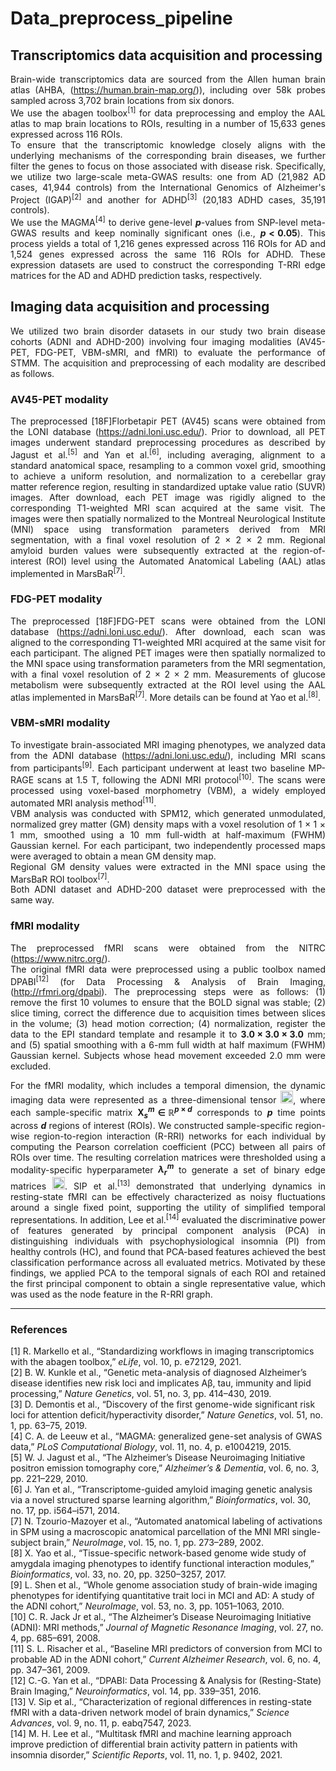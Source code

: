 # Data_preprocess_pipeline

## Transcriptomics data acquisition and processing

<div align="justify">

Brain-wide transcriptomics data are sourced from the Allen human brain atlas (AHBA, (https://human.brain-map.org/)), including over 58k probes sampled across 3,702 brain locations from six donors.  
We use the abagen toolbox<sup>[1]</sup> for data preprocessing and employ the AAL atlas to map brain locations to ROIs, resulting in a number of 15,633 genes expressed across 116 ROIs.  
To ensure that the transcriptomic knowledge closely aligns with the underlying mechanisms of the corresponding brain diseases, we further filter the genes to focus on those associated with disease risk. Specifically, we utilize two large-scale meta-GWAS results: one from AD (21,982 AD cases, 41,944 controls) from the International Genomics of Alzheimer's Project (IGAP)<sup>[2]</sup> and another for ADHD<sup>[3]</sup> (20,183 ADHD cases, 35,191 controls).  
We use the MAGMA<sup>[4]</sup> to derive gene-level **$p$**-values from SNP-level meta-GWAS results and keep nominally significant ones (i.e., **$p<0.05$**). This process yields a total of 1,216 genes expressed across 116 ROIs for AD and 1,524 genes expressed across the same 116 ROIs for ADHD. These expression datasets are used to construct the corresponding T-RRI edge matrices for the AD and ADHD prediction tasks, respectively.

</div>

## Imaging data acquisition and processing

<div align="justify">

We utilized two brain disorder datasets in our study two brain disease cohorts (ADNI and ADHD-200) involving four imaging modalities (AV45-PET, FDG-PET, VBM-sMRI, and fMRI) to evaluate the performance of STMM. The acquisition and preprocessing of each modality are described as follows.

</div>

### AV45-PET modality

<div align="justify">

The preprocessed [18F]Florbetapir PET (AV45) scans were obtained from the LONI database (https://adni.loni.usc.edu/). Prior to download, all PET images underwent standard preprocessing procedures as described by Jagust et al.<sup>[5]</sup> and Yan et al.<sup>[6]</sup>, including averaging, alignment to a standard anatomical space, resampling to a common voxel grid, smoothing to achieve a uniform resolution, and normalization to a cerebellar gray matter reference region, resulting in standardized uptake value ratio (SUVR) images. After download, each PET image was rigidly aligned to the corresponding T1-weighted MRI scan acquired at the same visit. The images were then spatially normalized to the Montreal Neurological Institute (MNI) space using transformation parameters derived from MRI segmentation, with a final voxel resolution of 2 × 2 × 2 mm. Regional amyloid burden values were subsequently extracted at the region-of-interest (ROI) level using the Automated Anatomical Labeling (AAL) atlas implemented in MarsBaR<sup>[7]</sup>.

</div>

### FDG-PET modality

<div align="justify">

The preprocessed [18F]FDG-PET scans were obtained from the LONI database (https://adni.loni.usc.edu/). After download, each scan was aligned to the corresponding T1-weighted MRI acquired at the same visit for each participant. The aligned PET images were then spatially normalized to the MNI space using transformation parameters from the MRI segmentation, with a final voxel resolution of 2 × 2 × 2 mm. Measurements of glucose metabolism were subsequently extracted at the ROI level using the AAL atlas implemented in MarsBaR<sup>[7]</sup>. More details can be found at Yao et al.<sup>[8]</sup>.

</div>

### VBM-sMRI modality

<div align="justify">

To investigate brain-associated MRI imaging phenotypes, we analyzed data from the ADNI database (https://adni.loni.usc.edu/), including MRI scans from participants<sup>[9]</sup>. Each participant underwent at least two baseline MP-RAGE scans at 1.5 T, following the ADNI MRI protocol<sup>[10]</sup>. The scans were processed using voxel-based morphometry (VBM), a widely employed automated MRI analysis method<sup>[11]</sup>.  
VBM analysis was conducted with SPM12, which generated unmodulated, normalized grey matter (GM) density maps with a voxel resolution of 1 × 1 × 1 mm, smoothed using a 10 mm full-width at half-maximum (FWHM) Gaussian kernel. For each participant, two independently processed maps were averaged to obtain a mean GM density map.  
Regional GM density values were extracted in the MNI space using the MarsBaR ROI toolbox<sup>[7]</sup>.  
Both ADNI dataset and ADHD-200 dataset were preprocessed with the same way.

</div>

### fMRI modality

<div align="justify">

The preprocessed fMRI scans were obtained from the NITRC (https://www.nitrc.org/).  
The original fMRI data were preprocessed using a public toolbox named DPABI<sup>[12]</sup> (for Data Processing \& Analysis of Brain Imaging, (http://rfmri.org/dpabi). The preprocessing steps were as follows: (1) remove the first 10 volumes to ensure that the BOLD signal was stable; (2) slice timing, correct the difference due to acquisition times between slices in the volume; (3) head motion correction; (4) normalization, register the data to the EPI standard template and resample it to **$3.0 \times 3.0 \times 3.0$** mm; and (5) spatial smoothing with a 6-mm full width at half maximum (FWHM) Gaussian kernel. Subjects whose head movement exceeded 2.0 mm were excluded.

</div>

<div align="justify">

For the fMRI modality, which includes a temporal dimension, the dynamic imaging data were represented as a three-dimensional tensor <img src="https://latex.codecogs.com/svg.image?\mathbf{D}_{dynamic}^{m}=\{\mathbf{X}_1^m,\cdots,\mathbf{X}_n^m\}\in\mathbb{R}^{n\times{p}\times{d}}" style="height:20px;"/>, where each sample-specific matrix **$\mathbf{X}_s^m \in \mathbb{R}^{p \times d}$** corresponds to **$p$** time points across **$d$** regions of interest (ROIs). We constructed sample-specific region-wise region-to-region interaction (R-RRI) networks for each individual by computing the Pearson correlation coefficient (PCC) between all pairs of ROIs over time. The resulting correlation matrices were thresholded using a modality-specific hyperparameter **$\lambda_r^m$** to generate a set of binary edge matrices <img src="https://latex.codecogs.com/svg.image?\mathcal{E}^m=\{\mathbf{E}_s^m\}_{s=1}^{n}" style="height:20px;"/>. SIP et al.<sup>[13]</sup> demonstrated that underlying dynamics in resting-state fMRI can be effectively characterized as noisy fluctuations around a single fixed point, supporting the utility of simplified temporal representations. In addition, Lee et al.<sup>[14]</sup> evaluated the discriminative power of features generated by principal component analysis (PCA) in distinguishing individuals with psychophysiological insomnia (PI) from healthy controls (HC), and found that PCA-based features achieved the best classification performance across all evaluated metrics. Motivated by these findings, we applied PCA to the temporal signals of each ROI and retained the first principal component to obtain a single representative value, which was used as the node feature in the R-RRI graph.

</div>

---

### References

[1] R. Markello et al., “Standardizing workflows in imaging transcriptomics with the abagen toolbox,” *eLife*, vol. 10, p. e72129, 2021.  
[2] B. W. Kunkle et al., “Genetic meta-analysis of diagnosed Alzheimer’s disease identifies new risk loci and implicates Aβ, tau, immunity and lipid processing,” *Nature Genetics*, vol. 51, no. 3, pp. 414–430, 2019.  
[3] D. Demontis et al., “Discovery of the first genome-wide significant risk loci for attention deficit/hyperactivity disorder,” *Nature Genetics*, vol. 51, no. 1, pp. 63–75, 2019.  
[4] C. A. de Leeuw et al., “MAGMA: generalized gene-set analysis of GWAS data,” *PLoS Computational Biology*, vol. 11, no. 4, p. e1004219, 2015.  
[5] W. J. Jagust et al., “The Alzheimer’s Disease Neuroimaging Initiative positron emission tomography core,” *Alzheimer’s & Dementia*, vol. 6, no. 3, pp. 221–229, 2010.  
[6] J. Yan et al., “Transcriptome-guided amyloid imaging genetic analysis via a novel structured sparse learning algorithm,” *Bioinformatics*, vol. 30, no. 17, pp. i564–i571, 2014.  
[7] N. Tzourio-Mazoyer et al., “Automated anatomical labeling of activations in SPM using a macroscopic anatomical parcellation of the MNI MRI single-subject brain,” *NeuroImage*, vol. 15, no. 1, pp. 273–289, 2002.  
[8] X. Yao et al., “Tissue-specific network-based genome wide study of amygdala imaging phenotypes to identify functional interaction modules,” *Bioinformatics*, vol. 33, no. 20, pp. 3250–3257, 2017.  
[9] L. Shen et al., “Whole genome association study of brain-wide imaging phenotypes for identifying quantitative trait loci in MCI and AD: A study of the ADNI cohort,” *NeuroImage*, vol. 53, no. 3, pp. 1051–1063, 2010.  
[10] C. R. Jack Jr et al., “The Alzheimer’s Disease Neuroimaging Initiative (ADNI): MRI methods,” *Journal of Magnetic Resonance Imaging*, vol. 27, no. 4, pp. 685–691, 2008.  
[11] S. L. Risacher et al., “Baseline MRI predictors of conversion from MCI to probable AD in the ADNI cohort,” *Current Alzheimer Research*, vol. 6, no. 4, pp. 347–361, 2009.  
[12] C.-G. Yan et al., “DPABI: Data Processing & Analysis for (Resting-State) Brain Imaging,” *Neuroinformatics*, vol. 14, pp. 339–351, 2016.  
[13] V. Sip et al., “Characterization of regional differences in resting-state fMRI with a data-driven network model of brain dynamics,” *Science Advances*, vol. 9, no. 11, p. eabq7547, 2023.  
[14] M. H. Lee et al., “Multitask fMRI and machine learning approach improve prediction of differential brain activity pattern in patients with insomnia disorder,” *Scientific Reports*, vol. 11, no. 1, p. 9402, 2021.

